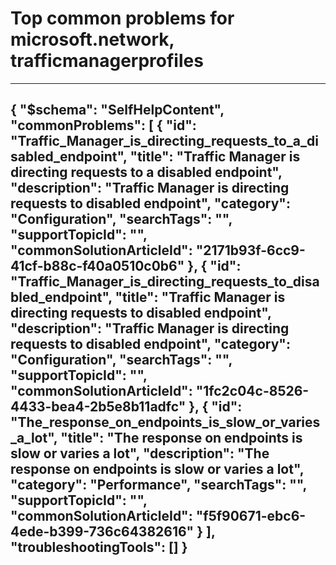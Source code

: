 <properties
	pageTitle="Top common problems for microsoft.network, trafficmanagerprofiles"
	description="Top common problems for microsoft.network, trafficmanagerprofiles"        
	service="microsoft.network"
	resource="trafficmanagerprofiles"
	resourceTags=""
	authors="radwiv"
	ms.author="radwiv"
	displayOrder=""
	articleId="7e16e2e1-8669-47de-be0a-186b4c45dace"
	selfHelpType="diagnoseandsolve"
	productPesIds="15400"
	cloudEnvironments="public"
/>
# Top common problems for microsoft.network, trafficmanagerprofiles
---
{
    "$schema": "SelfHelpContent",
    "commonProblems": [
        {
            "id": "Traffic_Manager_is_directing_requests_to_a_disabled_endpoint",
            "title": "Traffic Manager is directing requests to a disabled endpoint",
            "description": "Traffic Manager is directing requests to disabled endpoint",
            "category": "Configuration",
            "searchTags": "",
            "supportTopicId": "",
            "commonSolutionArticleId": "2171b93f-6cc9-41cf-b88c-f40a0510c0b6"
        },
        {
            "id": "Traffic_Manager_is_directing_requests_to_disabled_endpoint",
            "title": "Traffic Manager is directing requests to disabled endpoint",
            "description": "Traffic Manager is directing requests to disabled endpoint",
            "category": "Configuration",
            "searchTags": "",
            "supportTopicId": "",
            "commonSolutionArticleId": "1fc2c04c-8526-4433-bea4-2b5e8b11adfc"
        },
        {
            "id": "The_response_on_endpoints_is_slow_or_varies_a_lot",
            "title": "The response on endpoints is slow or varies a lot",
            "description": "The response on endpoints is slow or varies a lot",
            "category": "Performance",
            "searchTags": "",
            "supportTopicId": "",
            "commonSolutionArticleId": "f5f90671-ebc6-4ede-b399-736c64382616"
        }
    ],
    "troubleshootingTools": []
}
---

